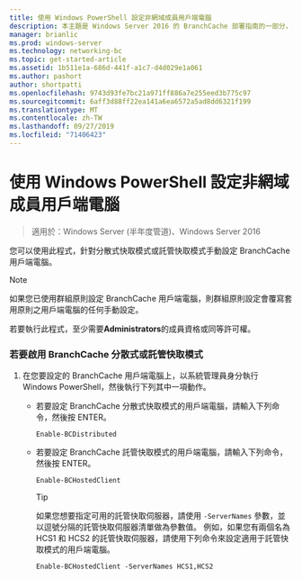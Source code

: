 ```yaml
---
title: 使用 Windows PowerShell 設定非網域成員用戶端電腦
description: 本主題是 Windows Server 2016 的 BranchCache 部署指南的一部分，示範如何在分散式和託管快取模式中部署 BranchCache，以優化分公司的 WAN 頻寬使用量
manager: brianlic
ms.prod: windows-server
ms.technology: networking-bc
ms.topic: get-started-article
ms.assetid: 1b511e1a-686d-441f-a1c7-d4d029e1a061
ms.author: pashort
author: shortpatti
ms.openlocfilehash: 9743d93fe7bc21a971ff886a7e255eed3b775c97
ms.sourcegitcommit: 6aff3d88ff22ea141a6ea6572a5ad8dd6321f199
ms.translationtype: MT
ms.contentlocale: zh-TW
ms.lasthandoff: 09/27/2019
ms.locfileid: "71406423"
---
```

# <a name="use-windows-powershell-to-configure-non-domain-member-client-computers"></a>使用 Windows PowerShell 設定非網域成員用戶端電腦

>適用於：Windows Server (半年度管道)、Windows Server 2016

您可以使用此程式，針對分散式快取模式或託管快取模式手動設定 BranchCache 用戶端電腦。  
  
> [!NOTE]  
> 如果您已使用群組原則設定 BranchCache 用戶端電腦，則群組原則設定會覆寫套用原則之用戶端電腦的任何手動設定。  
  
若要執行此程式，至少需要**Administrators**的成員資格或同等許可權。  
  
### <a name="to-enable-branchcache-distributed-or-hosted-cache-mode"></a>若要啟用 BranchCache 分散式或託管快取模式  
  
1.  在您要設定的 BranchCache 用戶端電腦上，以系統管理員身分執行 Windows PowerShell，然後執行下列其中一項動作。  
  
    -   若要設定 BranchCache 分散式快取模式的用戶端電腦，請輸入下列命令，然後按 ENTER。  
  
        `Enable-BCDistributed`  
  
    -   若要設定 BranchCache 託管快取模式的用戶端電腦，請輸入下列命令，然後按 ENTER。  
  
        `Enable-BCHostedClient`  
  
        > [!TIP]  
        > 如果您想要指定可用的託管快取伺服器，請使用 `-ServerNames` 參數，並以逗號分隔的託管快取伺服器清單做為參數值。 例如，如果您有兩個名為 HCS1 和 HCS2 的託管快取伺服器，請使用下列命令來設定適用于託管快取模式的用戶端電腦。  
        >   
        > `Enable-BCHostedClient -ServerNames HCS1,HCS2`  
  


